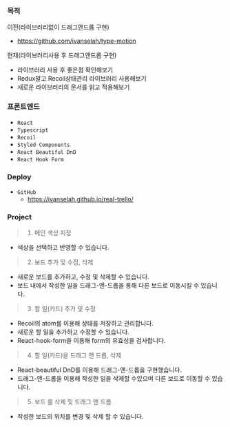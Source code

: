### 목적

이전(라이브러리없이 드래그앤드롭 구현)

- https://github.com/ivanselah/type-motion

현재(라이브러리사용 후 드래그앤드롭 구현)

- 라이브러리 사용 후 좋은점 확인해보기
- Redux말고 Recoil상태관리 라이브러리 사용해보기
- 새로운 라이브러리의 문서를 읽고 적용해보기

### 프론트엔드

- `React`
- `Typescript`
- `Recoil`
- `Styled Components`
- `React Beautiful DnD`
- `React Hook Form`

### Deploy

- `GitHub`
  - https://ivanselah.github.io/real-trello/

### Project

> 1. 메인 색상 지정

- 색상을 선택하고 반영할 수 있습니다.

> 2. 보드 추가 및 수정, 삭제

- 새로운 보드를 추가하고, 수정 및 삭제할 수 있습니다.
- 보드 내에서 작성한 일을 드래그-앤-드롭을 통해 다른 보드로 이동시킬 수 있습니다.

> 3. 할 일(카드) 추가 및 수정

- Recoil의 atom를 이용해 상태를 저장하고 관리합니다.
- 새로운 할 일을 추가하고 수정할 수 있습니다.
- React-hook-form을 이용해 form의 유효성을 검사합니다.

> 4. 할 일(카드)을 드래그 앤 드롭, 삭제

- React-beautiful DnD를 이용해 드래그-앤-드롭을 구현했습니다.
- 드래그-앤-드롭을 이용해 작성한 일을 삭제할 수있으며 다른 보드로 이동할 수 있습니다.

> 5. 보드 를 삭제 및 드래그 앤 드롭

- 작성한 보드의 위치를 변경 및 삭제 할 수 있습니다.

###
